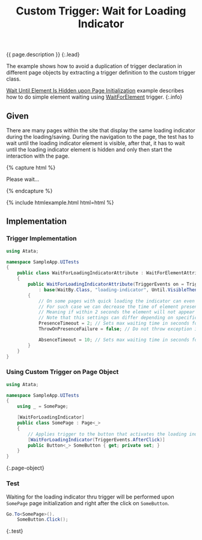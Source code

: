 ﻿---
layout: article
title: "Custom Trigger: Wait for Loading Indicator"
description: How to implement custom trigger that waits for a specific element presence and then abscence.
---

{{ page.description }}
{:.lead}

The example shows how to avoid a duplication of trigger declaration in different page objects
by extracting a trigger definition to the custom trigger class.

[Wait Until Element Is Hidden upon Page Initialization](/examples/wait-until-element-is-hidden-upon-page-initialization/) example describes how to do simple element waiting
using [WaitForElement](/triggers/#waitforelement) trigger.
{:.info}

## Given

There are many pages within the site that display the same loading indicator during the loading/saving.
During the navigation to the page, the test has to wait until the loading indicator element is visible,
after that, it has to wait until the loading indicator element is hidden and only then start the interaction with the page.

{% capture html %}
<div class="loading-indicator">
    <span class="glyphicon glyphicon-repeat"></span>
    Please wait...
</div>

{% endcapture %}

{% include htmlexample.html html=html %}

## Implementation

### Trigger Implementation

```cs
using Atata;

namespace SampleApp.UITests
{
    public class WaitForLoadingIndicatorAttribute : WaitForElementAttribute
    {
        public WaitForLoadingIndicatorAttribute(TriggerEvents on = TriggerEvents.Init)
            : base(WaitBy.Class, "loading-indicator", Until.VisibleThenMissingOrHidden, on)
        {
            // On some pages with quick loading the indicator can even not appear.
            // For such case we can decrease the time of element presence and declare that timeout exception should not be thrown.
            // Meaning if within 2 seconds the element will not appear then OK, continue the execution.
            // Note that this settings can differ depending on specific indicator behavior.
            PresenceTimeout = 2; // Sets max waiting time in seconds for the presence of an element.
            ThrowOnPresenceFailure = false; // Do not throw exception if indicator is not found.

            AbsenceTimeout = 10; // Sets max waiting time in seconds for the absence of an element.
        }
    }
}
```

### Using Custom Trigger on Page Object

```cs
using Atata;

namespace SampleApp.UITests
{
    using _ = SomePage;

    [WaitForLoadingIndicator]
    public class SomePage : Page<_>
    {
        // Applies trigger to the button that activates the loading indicator.
        [WaitForLoadingIndicator(TriggerEvents.AfterClick)]
        public Button<_> SomeButton { get; private set; }
    }
}
```
{:.page-object}

### Test

Waiting for the loading indicator thru trigger will be performed upon `SomePage` page initialization and right after the click on `SomeButton`.

```cs
Go.To<SomePage>().
    SomeButton.Click();
```
{:.test}